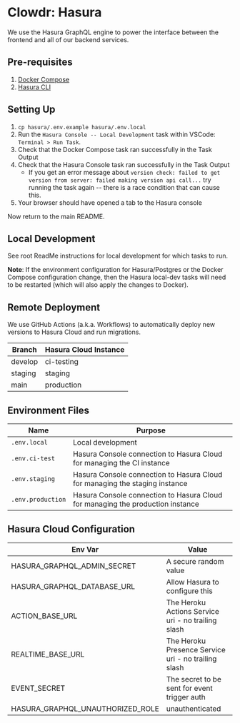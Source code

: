# Clowdr: Hasura

We use the Hasura GraphQL engine to power the interface between the frontend
and all of our backend services.

## Pre-requisites

1. [Docker Compose](https://docs.docker.com/compose/)
1. [Hasura CLI](https://hasura.io/docs/1.0/graphql/core/hasura-cli/install-hasura-cli.html)

## Setting Up

1. `cp hasura/.env.example hasura/.env.local`
1. Run the `Hasura Console -- Local Development` task within VSCode:
   `Terminal > Run Task`.
1. Check that the Docker Compose task ran successfully in the Task Output
1. Check that the Hasura Console task ran successfully in the Task Output
    - If you get an error message about `version check: failed to get
      version from server: failed making version api call...` try running
      the task again -- there is a race condition that can cause this.
1. Your browser should have opened a tab to the Hasura console

Now return to the main README.

## Local Development

See root ReadMe instructions for local development for which tasks to run.

**Note**: If the environment configuration for Hasura/Postgres or the Docker
Compose configuration change, then the Hasura local-dev tasks will need to
be restarted (which will also apply the changes to Docker).

## Remote Deployment

We use GitHub Actions (a.k.a. Workflows) to automatically deploy new versions
to Hasura Cloud and run migrations.

| Branch  | Hasura Cloud Instance |
| ------- | --------------------- |
| develop | ci-testing            |
| staging | staging               |
| main    | production            |

## Environment Files

| Name              | Purpose                                                                        |
| ----------------- | ------------------------------------------------------------------------------ |
| `.env.local`      | Local development                                                              |
| `.env.ci-test`    | Hasura Console connection to Hasura Cloud for managing the CI instance         |
| `.env.staging`    | Hasura Console connection to Hasura Cloud for managing the staging instance    |
| `.env.production` | Hasura Console connection to Hasura Cloud for managing the production instance |

## Hasura Cloud Configuration

| Env Var                          | Value                                               |
| -------------------------------- | --------------------------------------------------- |
| HASURA_GRAPHQL_ADMIN_SECRET      | A secure random value                               |
| HASURA_GRAPHQL_DATABASE_URL      | Allow Hasura to configure this                      |
| ACTION_BASE_URL                  | The Heroku Actions Service uri - no trailing slash  |
| REALTIME_BASE_URL                | The Heroku Presence Service uri - no trailing slash |
| EVENT_SECRET                     | The secret to be sent for event trigger auth        |
| HASURA_GRAPHQL_UNAUTHORIZED_ROLE | unauthenticated                                     |
